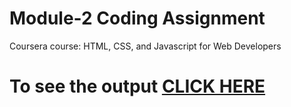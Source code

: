 

# Module-2 Coding Assignment

Coursera course: HTML, CSS, and Javascript for Web Developers

# To see the output [CLICK HERE](https://kshitij62.github.io/Coursera-HTML-CSS-and-JavaScript-for-Web-Developers/Assignments/module-2/index.html)

